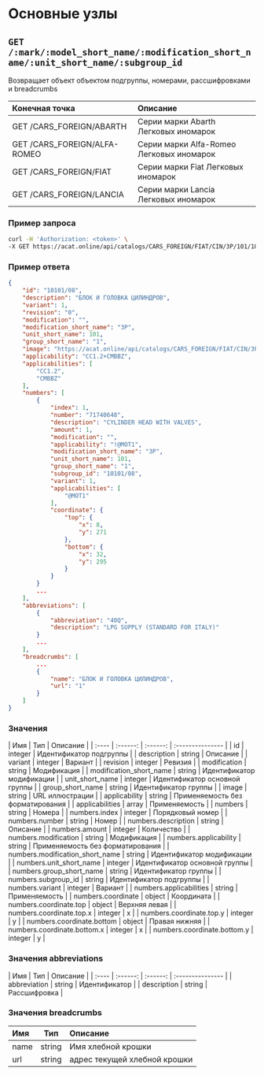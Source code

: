 # Основные узлы

## `GET /:mark/:model_short_name/:modification_short_name/:unit_short_name/:subgroup_id`

Возвращает объект объектом подгруппы, номерами, рассшифровками и breadcrumbs

| Конечная точка | Описание |
| :---- | :--------------- |
| GET /CARS_FOREIGN/ABARTH | Серии марки Abarth Легковых иномарок |
| GET /CARS_FOREIGN/ALFA-ROMEO | Серии марки Alfa-Romeo Легковых иномарок |
| GET /CARS_FOREIGN/FIAT | Серии марки Fiat Легковых иномарок |
| GET /CARS_FOREIGN/LANCIA | Серии марки Lancia Легковых иномарок |

### Пример запроса

```bash
curl -H 'Authorization: <token>' \
-X GET https://acat.online/api/catalogs/CARS_FOREIGN/FIAT/CIN/3P/101/10101%2F08/1
```

### Пример ответа

```json
{
    "id": "10101/08",
    "description": "БЛОК И ГОЛОВКА ЦИЛИНДРОВ",
    "variant": 1,
    "revision": "0",
    "modification": "",
    "modification_short_name": "3P",
    "unit_short_name": 101,
    "group_short_name": "1",
    "image": "https://acat.online/api/catalogs/CARS_FOREIGN/FIAT/CIN/3P/101/10101%2F08/1/image",
    "applicability": "CC1.2+CMBBZ",
    "applicabilities": [
        "CC1.2",
        "CMBBZ"
    ],
    "numbers": [
        {
            "index": 1,
            "number": "71740648",
            "description": "CYLINDER HEAD WITH VALVES",
            "amount": 1,
            "modification": "",
            "applicability": "!@MOT1",
            "modification_short_name": "3P",
            "unit_short_name": 101,
            "group_short_name": "1",
            "subgroup_id": "10101/08",
            "variant": 1,
            "applicabilities": [
                "@MOT1"
            ],
            "coordinate": {
                "top": {
                    "x": 8,
                    "y": 271
                },
                "bottom": {
                    "x": 32,
                    "y": 295
                }
            }
        }
        ...
    ],
    "abbreviations": [
        {
            "abbreviation": "40Q",
            "description": "LPG SUPPLY (STANDARD FOR ITALY)"
        }
        ...
    ],
    "breadcrumbs": [
        ...
        {
            "name": "БЛОК И ГОЛОВКА ЦИЛИНДРОВ",
            "url": "1"
        }
    ]
}
```

### Значения

| Имя | Тип | Описание |
| :---- | :------: | :------: | :--------------- |
| id | integer | Идентификатор подгруппы |
| description | string | Описание |
| variant | integer | Вариант |
| revision | integer | Ревизия |
| modification | string | Модификация |
| modification_short_name | string | Идентификатор модификации |
| unit_short_name | integer | Идентификатор основной группы |
| group_short_name | string | Идентификатор группы |
| image | string | URL иллюстрации |
| applicability | string | Применяемость без форматирования |
| applicabilities | array | Применяемость |
| numbers | string | Номера |
| numbers.index | integer | Порядковый номер |
| numbers.number | string | Номер |
| numbers.description | string | Описание |
| numbers.amount | integer | Количество |
| numbers.modification | string | Модификация |
| numbers.applicability | string | Применяемость без форматирования |
| numbers.modification_short_name | string | Идентификатор модификации |
| numbers.unit_short_name | integer | Идентификатор основной группы |
| numbers.group_short_name | string | Идентификатор группы |
| numbers.subgroup_id | string | Идентификатор подгруппы |
| numbers.variant | integer | Вариант |
| numbers.applicabilities | string | Применяемость |
| numbers.coordinate | object | Координата |
| numbers.coordinate.top | object | Верхняя левая |
| numbers.coordinate.top.x | integer | x |
| numbers.coordinate.top.y | integer | y |
| numbers.coordinate.bottom | object | Правая нижняя |
| numbers.coordinate.bottom.x | integer | x |
| numbers.coordinate.bottom.y | integer | y |

### Значения abbreviations

| Имя | Тип | Описание |
| :---- | :------: | :------: | :--------------- |
| abbreviation | string | Идентификатор |
| description | string | Рассшифровка |

### Значения breadcrumbs

| Имя | Тип | Описание |
| :---- | :------: | :--------------- |
| name | string | Имя хлебной крошки |
| url | string | адрес текущей хлебной крошки |
